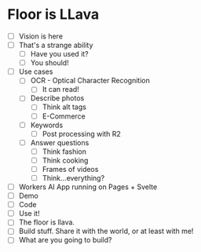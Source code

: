 # Floor is LLava

- [ ] Vision is here
- [ ] That's a strange ability
  - [ ] Have you used it?
  - [ ] You should!
- [ ] Use cases
  - [ ] OCR - Optical Character Recognition
    - [ ] It can read!
  - [ ] Describe photos
    - [ ] Think alt tags
    - [ ] E-Commerce
  - [ ] Keywords
    - [ ] Post processing with R2
  - [ ] Answer questions
    - [ ] Think fashion
    - [ ] Think cooking
    - [ ] Frames of videos
    - [ ] Think...everything?
- [ ] Workers AI App running on Pages + Svelte
- [ ] Demo
- [ ] Code
- [ ] Use it!
- [ ] The floor is llava. 
- [ ] Build stuff. Share it with the world, or at least with me!
- [ ] What are you going to build?